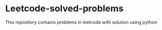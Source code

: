 # Leetcode-solved-problems
This repository contains problems in leetcode with solution using python
